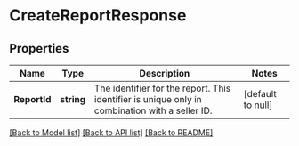 # CreateReportResponse

## Properties
Name | Type | Description | Notes
------------ | ------------- | ------------- | -------------
**ReportId** | **string** | The identifier for the report. This identifier is unique only in combination with a seller ID. | [default to null]

[[Back to Model list]](../README.md#documentation-for-models) [[Back to API list]](../README.md#documentation-for-api-endpoints) [[Back to README]](../README.md)

